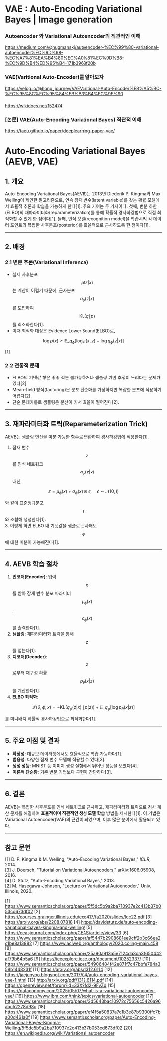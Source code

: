 # VAE : Auto-Encoding Variational Bayes | Image generation
### Autoencoder 와 Variational Autoencoder의 직관적인 이해 
https://medium.com/@hugmanskj/autoencoder-%EC%99%80-variational-autoencoder%EC%9D%98-%EC%A7%81%EA%B4%80%EC%A0%81%EC%9D%B8-%EC%9D%B4%ED%95%B4-171b3968f20b
### VAE(Varitional Auto-Encoder)를 알아보자
https://velog.io/@hong_journey/VAEVaritional-Auto-Encoder%EB%A5%BC-%EC%95%8C%EC%95%84%EB%B3%B4%EC%9E%90
### 
https://wikidocs.net/152474

### [논문] VAE(Auto-Encoding Variational Bayes) 직관적 이해
https://taeu.github.io/paper/deeplearning-paper-vae/

# Auto-Encoding Variational Bayes (AEVB, VAE) 

## 1. 개요  
Auto-Encoding Variational Bayes(AEVB)는 2013년 Diederik P. Kingma와 Max Welling이 제안한 알고리즘으로, 연속 잠재 변수(latent variable)를 갖는 확률 모델에서 효율적 추론과 학습을 가능하게 한다[1]. 주요 기여는 두 가지이다. 첫째, 변분 하한(ELBO)의 재파라미터화(reparameterization)를 통해 확률적 경사하강법으로 직접 최적화할 수 있게 한 점이다[1]. 둘째, 인식 모델(recognition model)을 학습시켜 각 데이터 포인트의 복잡한 사후분포(posterior)를 효율적으로 근사하도록 한 점이다[1].

---

## 2. 배경  
### 2.1 변분 추론(Variational Inference)  
- 실제 사후분포 $$p(z|x)$$는 계산이 어렵기 때문에, 근사분포 $$q_\phi(z|x)$$를 도입하여 $$\mathrm{KL}(q\|p)$$를 최소화한다[1].  
- 이때 최적화 대상은 Evidence Lower Bound(ELBO)로,

$$
\log p(x) \ge \mathbb{E}\_{q_\phi}[\log p(x,z) - \log q_\phi(z|x)]
$$
  
[1].

### 2.2 전통적 문제  
- ELBO의 기댓값 항은 종종 적분 불가능하거나 샘플링 기반 추정이 느리다는 문제가 있다[2].  
- Mean-field 방식(factoring)은 분포 단순화를 가정하지만 복잡한 분포에 적용하기 어렵다[2].  
- 단순 몬테카를로 샘플링은 분산이 커서 효율이 떨어진다[2].

---

## 3. 재파라미터화 트릭(Reparameterization Trick)  
AEVB는 샘플링 연산을 미분 가능한 함수로 변환하여 경사하강법에 적용한다[1].  
1. 잠재 변수 $$z$$를 인식 네트워크 $$q_\phi(z|x)$$ 대신,
   
$$z = \mu_\phi(x) + \sigma_\phi(x) \odot \epsilon, \quad \epsilon \sim \mathcal{N}(0,I)$$
   
   와 같이 표준정규분포 $$\epsilon$$와 조합해 생성한다[1].  
3. 이렇게 하면 ELBO 내 기댓값을 샘플로 근사해도 $$\phi$$에 대한 미분이 가능해진다[1].

---

## 4. AEVB 학습 절차  
1. **인코더(Encoder)**: 입력 $$x$$를 받아 잠재 변수 분포 파라미터 $$\mu_\phi(x)$$, $$\sigma_\phi(x)$$를 출력한다[1].  
2. **샘플링**: 재파라미터화 트릭을 통해 $$z$$를 얻는다[1].  
3. **디코더(Decoder)**: $$z$$로부터 재구성 확률 $$p_\theta(x|z)$$를 계산한다[1].  
4. **ELBO 최적화**:

$$\mathcal{L}(\theta,\phi;x) = -\mathrm{KL}\bigl(q_\phi(z|x)\,\|\,p(z)\bigr) + \mathbb{E}\_{q_\phi}[\log p_\theta(x|z)] $$  

   를 미니배치 확률적 경사하강법으로 최적화한다[1].

---

## 5. 주요 이점 및 결과  
- **확장성**: 대규모 데이터셋에서도 효율적으로 학습 가능하다[1].  
- **범용성**: 다양한 잠재 변수 모델에 적용할 수 있다[3].  
- **생성 성능**: MNIST 등 이미지 생성 실험에서 뛰어난 성능을 보였다[4].  
- **이론적 단순함**: 기존 변분 기법보다 구현이 간단하다[3].

---

## 6. 결론  
AEVB는 복잡한 사후분포를 인식 네트워크로 근사하고, 재파라미터화 트릭으로 경사 계산 문제를 해결하여 **효율적이며 직관적인 생성 모델 학습** 방법을 제시한다[1]. 이 기법은 Variational Autoencoder(VAE)의 근간이 되었으며, 이후 많은 분야에서 활용되고 있다.

---

## 참고 문헌  
[1] D. P. Kingma & M. Welling, "Auto-Encoding Variational Bayes," *ICLR*, 2014.  
[3] J. Doersch, "Tutorial on Variational Autoencoders," arXiv:1606.05908, 2016.  
[4] D. Stutz, "Auto-Encoding Variational Bayes," 2013.  
[2] M. Hasegawa-Johnson, "Lecture on Variational Autoencoder," Univ. Illinois, 2020.

[1] https://www.semanticscholar.org/paper/5f5dc5b9a2ba710937e2c413b37b053cd673df02
[2] https://courses.grainger.illinois.edu/ece417/fa2020/slides/lec22.pdf
[3] https://arxiv.org/abs/2208.07818
[4] https://davidstutz.de/auto-encoding-variational-bayes-kingma-and-welling/
[5] https://ceasjournal.com/index.php/CEAS/article/view/33
[6] https://www.semanticscholar.org/paper/af5447b2908681ee9cff2b3c66ea2c1be8a13882
[7] https://www.aclweb.org/anthology/2020.coling-main.458
[8] https://www.semanticscholar.org/paper/25a90a913a5e7124da3da3f650442af79b64b5a6
[9] https://ieeexplore.ieee.org/document/10252337/
[10] https://www.semanticscholar.org/paper/54906484f42e871f7c47bbfe784a358b1448231f
[11] https://arxiv.org/abs/1312.6114
[12] https://jaejunyoo.blogspot.com/2017/04/auto-encoding-variational-bayes-vae-1.html
[13] http://arxiv.org/pdf/1312.6114.pdf
[14] https://openreview.net/forum?id=33X9fd2-9FyZd
[15] https://dataconomy.com/2025/05/07/what-is-a-variational-autoencoder-vae/
[16] https://www.ibm.com/think/topics/variational-autoencoder
[17] https://www.semanticscholar.org/paper/3d5643bac10972c75656c5426a96abc52278d93c
[18] https://www.semanticscholar.org/paper/ef4f5a50837a7c1b3e87b9300ffc7ba00d461a0f
[19] https://www.semanticscholar.org/paper/Auto-Encoding-Variational-Bayes-Kingma-Welling/5f5dc5b9a2ba710937e2c413b37b053cd673df02
[20] https://en.wikipedia.org/wiki/Variational_autoencoder
